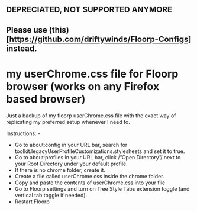 ## DEPRECIATED, NOT SUPPORTED ANYMORE
## Please use (this)[https://github.com/driftywinds/Floorp-Configs] instead.
# my userChrome.css file for Floorp browser (works on any Firefox based browser)
Just a backup of my floorp userChrome.css file with the exact way of replicating my preferred setup whenever I need to.

Instructions: - 
- Go to about:config in your URL bar, search for toolkit.legacyUserProfileCustomizations.stylesheets and set it to true.
- Go to about:profiles in your URL bar, click /”Open Directory”/ next to your Root Directory under your default profile.
- If there is no chrome folder, create it.
- Create a file called userChrome.css inside the chrome folder.
- Copy and paste the contents of userChrome.css into your file
- Go to Floorp settings and turn on Tree Style Tabs extension toggle (and vertical tab toggle if needed).
- Restart Floorp
